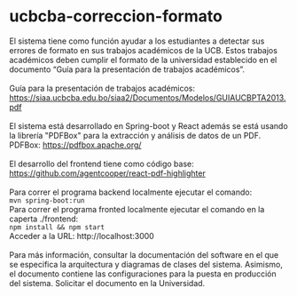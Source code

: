 # ucbcba-correccion-formato

El sistema tiene como función ayudar a los estudiantes a detectar sus errores de formato en sus trabajos académicos de la UCB. Estos trabajos académicos deben cumplir
el formato de la universidad establecido en el documento “Guía para la presentación de trabajos académicos”.<br>
<br>
Guía para la presentación de trabajos académicos: https://siaa.ucbcba.edu.bo/siaa2/Documentos/Modelos/GUIAUCBPTA2013.pdf
<br><br>
El sistema está desarrollado en Spring-boot y React además se está usando la librería "PDFBox" para la extracción y análisis de datos de un PDF.
<br>
PDFBox: https://pdfbox.apache.org/
<br><br>
El desarrollo del frontend tiene como código base: <br> https://github.com/agentcooper/react-pdf-highlighter
<br><br>
Para correr el programa backend localmente ejecutar el comando:<br> `mvn spring-boot:run` <br>
Para correr el programa fronted localmente ejecutar el comando en la caperta ./frontend:<br> `npm install && npm start` <br>
Acceder a la URL: http://localhost:3000
<br><br>
Para más información, consultar la documentación del software en el que se especifica la arquitectura y diagramas de clases del sistema. Asimismo, el documento contiene las configuraciones para la puesta en producción del sistema.
Solicitar el documento en la Universidad.
